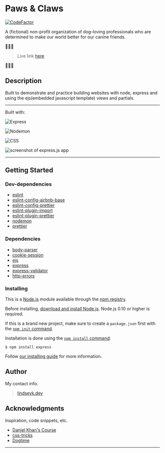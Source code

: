 # Paws & Claws

[![CodeFactor](https://www.codefactor.io/repository/github/codelikeagirl29/paws-claws-express/badge)](https://www.codefactor.io/repository/github/codelikeagirl29/paws-claws-express)

A (fictional) non-profit organization of dog-loving professionals who are determined to make our world better for our canine friends.

🦴🦴🦴
> Live link [here](https://wild-ruby-bison-sari.cyclic.app/)

🦴🦴🦴

## Description

Built to demonstrate and practice building websites with node, express and using
the ejs(embedded javascript template) views and partials.

---

Built with:

![Express](https://camo.githubusercontent.com/0a95585d6b3a07028298a45d60b85a1331358bc336549d64dbbc27977f1495f3/68747470733a2f2f696d672e736869656c64732e696f2f7374617469632f76313f7374796c653d666f722d7468652d6261646765266d6573736167653d4578707265737326636f6c6f723d303030303030266c6f676f3d45787072657373266c6f676f436f6c6f723d464646464646266c6162656c3d)

![Nodemon](https://camo.githubusercontent.com/545fe69962105279d6b4a0c4a354a921fbc2e97403f8d9a05e4f1d98d74ccbff/68747470733a2f2f696d672e736869656c64732e696f2f7374617469632f76313f7374796c653d666f722d7468652d6261646765266d6573736167653d4e6f64656d6f6e26636f6c6f723d323232323232266c6f676f3d4e6f64656d6f6e266c6f676f436f6c6f723d373644303442266c6162656c3d)

![CSS](https://camo.githubusercontent.com/9fe0ddca8c80fd49703246ca3b9a894ddfdc9c1c80f6ab5de92bbe91471dbab8/68747470733a2f2f696d672e736869656c64732e696f2f7374617469632f76313f7374796c653d666f722d7468652d6261646765266d6573736167653d4353533326636f6c6f723d313537324236266c6f676f3d43535333266c6f676f436f6c6f723d464646464646266c6162656c3d)

<img src="https://res.cloudinary.com/codelikeagirl29/image/upload/v1650054974/projects/ScreenShot_Tool_-20220415163525_mjgzjg.png" alt="screenshot of express.js app">

---

## Getting Started

### Dev-dependencies

- [eslint](https://www.npmjs.com/package/eslint)
- [eslint-config-airbnb-base](https://www.npmjs.com/package/eslint-config-airbnb-base)
- [eslint-config-prettier](https://www.npmjs.com/package/eslint-config-prettier)
- [eslint-plugin-import](https://www.npmjs.com/package/eslint-plugin-import)
- [eslint-plugin-prettier](https://www.npmjs.com/package/eslint-plugin-prettier)
- [nodemon](https://www.npmjs.com/package/nodemon)
- [prettier](https://www.npmjs.com/package/prettier)

### Dependencies

- [body-parser](https://www.npmjs.com/package/body-parser)
- [cookie-session](https://www.npmjs.com/package/cookie-session)
- [ejs](https://www.npmjs.com/package/ejs)
- [express](https://www.npmjs.com/package/express)
- [express-validator](https://www.npmjs.com/package/express-validator)
- [http-errors](https://www.npmjs.com/package/http-errors)

### Installing

This is a [Node.js](https://nodejs.org/en/) module available through the
[npm registry](https://www.npmjs.com/).

Before installing, [download and install Node.js](https://nodejs.org/en/download/).
Node.js 0.10 or higher is required.

If this is a brand new project, make sure to create a `package.json` first with
the [`npm init` command](https://docs.npmjs.com/creating-a-package-json-file).

Installation is done using the
[`npm install` command](https://docs.npmjs.com/getting-started/installing-npm-packages-locally):

```console
$ npm install express
```

Follow [our installing guide](http://expressjs.com/en/starter/installing.html)
for more information.

## Author

My contact info.

> [lindseyk.dev](https://lindseyk.dev)

## Acknowledgments

Inspiration, code snippets, etc.

- [Daniel Khan's Course](https://github.com/danielkhan/building-website-nodejs-express)
- [css-tricks](https://css-tricks.com/2)
- [Dogtime](https://dogtime.com/dog-breeds)

---
